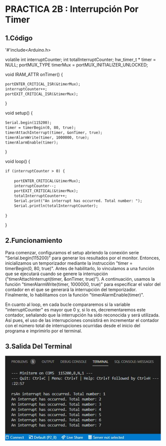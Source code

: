 # PRACTICA 2B  :  Interrupción Por Timer

## 1.Código

'#'include<Arduino.h>

volatile int interruptCounter;
int totalInterruptCounter;
hw_timer_t * timer = NULL;
portMUX_TYPE timerMux = portMUX_INITIALIZER_UNLOCKED;

void IRAM_ATTR onTimer() {

    portENTER_CRITICAL_ISR(&timerMux);
    interruptCounter++;
    portEXIT_CRITICAL_ISR(&timerMux);

}

void setup() {

    Serial.begin(115200);
    timer = timerBegin(0, 80, true);
    timerAttachInterrupt(timer, &onTimer, true);
    timerAlarmWrite(timer, 1000000, true);
    timerAlarmEnable(timer);

}

void loop() {

    if (interruptCounter > 0) {

        portENTER_CRITICAL(&timerMux);
        interruptCounter--;
        portEXIT_CRITICAL(&timerMux);
        totalInterruptCounter++;
        Serial.print("An interrupt has occurred. Total number: ");
        Serial.println(totalInterruptCounter);

    }
    
}

## 2.Funcionamiento

Para comenzar, configuramos el setup abriendo la conexión serie "Serial.begin(115200)" para generar los resultados por el monitor. Entonces, inicializamos un temporizador mediante la instrucción "timer = timerBegin(0, 80, true)". Antes de habilitarlo, lo vinculamos a una función que se ejecutará cuando se genere la interrupción ("timerAttachInterrupt(timer, &onTimer, true)"). A continuación, usamos la función "timerAlarmWrite(timer, 1000000, true)" para especificar el valor del contador en el que se generará la interrupción del temporizador. Finalmente, lo habilitamos con la función "timerAlarmEnable(timer)".

En cuanto al loop, en cada bucle compararemos si la variable "interruptCounter" es mayor que 0 y, si lo es, decrementaremos este contador, señalando que la interrupción ha sido reconocida y será utilizada. 
Así pues, el uso de las interrupciones consistirá en incrementar el contador con el número total de interrupciones ocurridas desde el inicio del programa e imprimirlo por el terminal.

## 3.Salida Del Terminal

![alt text](P2_B.JPG)